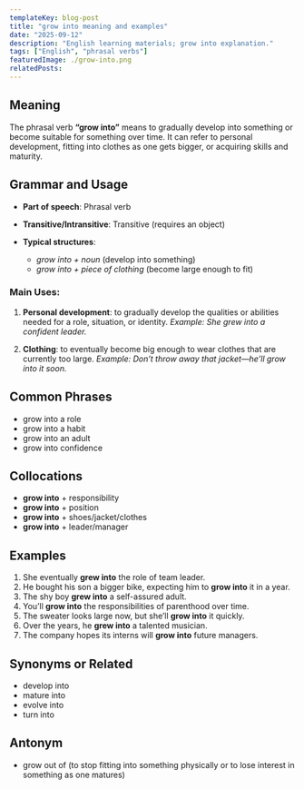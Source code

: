 ```yaml
---
templateKey: blog-post
title: "grow into meaning and examples"
date: "2025-09-12"
description: "English learning materials; grow into explanation."
tags: ["English", "phrasal verbs"]
featuredImage: ./grow-into.png
relatedPosts:
---
```


## Meaning

The phrasal verb **“grow into”** means to gradually develop into something or become suitable for something over time. It can refer to personal development, fitting into clothes as one gets bigger, or acquiring skills and maturity.

## Grammar and Usage

- **Part of speech**: Phrasal verb
- **Transitive/Intransitive**: Transitive (requires an object)
- **Typical structures**:

  - _grow into + noun_ (develop into something)
  - _grow into + piece of clothing_ (become large enough to fit)

### Main Uses:

1. **Personal development**: to gradually develop the qualities or abilities needed for a role, situation, or identity.
   _Example: She grew into a confident leader._

2. **Clothing**: to eventually become big enough to wear clothes that are currently too large.
   _Example: Don’t throw away that jacket—he’ll grow into it soon._

## Common Phrases

- grow into a role
- grow into a habit
- grow into an adult
- grow into confidence

## Collocations

- **grow into** + responsibility
- **grow into** + position
- **grow into** + shoes/jacket/clothes
- **grow into** + leader/manager

## Examples

1. She eventually **grew into** the role of team leader.
2. He bought his son a bigger bike, expecting him to **grow into** it in a year.
3. The shy boy **grew into** a self-assured adult.
4. You’ll **grow into** the responsibilities of parenthood over time.
5. The sweater looks large now, but she’ll **grow into** it quickly.
6. Over the years, he **grew into** a talented musician.
7. The company hopes its interns will **grow into** future managers.

## Synonyms or Related

- develop into
- mature into
- evolve into
- turn into

## Antonym

- grow out of (to stop fitting into something physically or to lose interest in something as one matures)
